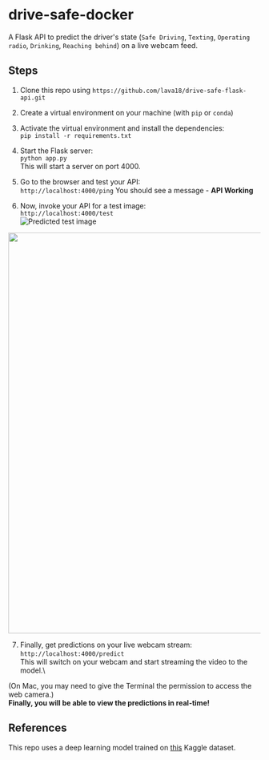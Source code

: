 # drive-safe-docker
A Flask API to predict the driver's state (`Safe Driving`, `Texting`, `Operating radio`, `Drinking`, `Reaching behind`) on a live webcam feed. 

## Steps
1. Clone this repo using `https://github.com/lava18/drive-safe-flask-api.git`

2. Create a virtual environment on your machine (with `pip` or `conda`)

3. Activate the virtual environment and install the dependencies: \
`pip install -r requirements.txt`

4. Start the Flask server: \
 `python app.py`\
This will start a server on port 4000.

5. Go to the browser and test your API: \
`http://localhost:4000/ping`
You should see a message - **API Working**

6. Now, invoke your API for a test image:\
`http://localhost:4000/test`\
![Predicted test image](https://drive.google.com/file/d/10wcY66yTk46w64EfyMYj5Ne_eq1dA4Nr/view?usp=sharing)
<img src="https://drive.google.com/file/d/10wcY66yTk46w64EfyMYj5Ne_eq1dA4Nr/view?usp=sharing" width=800 /> 

7. Finally, get predictions on your live webcam stream: \
`http://localhost:4000/predict` \
This will switch on your webcam and start streaming the video to the model.\

(On Mac, you may need to give the Terminal the permission to access the web camera.)\
**Finally, you will be able to view the predictions in real-time!**

## References
This repo uses a deep learning model trained on [this](https://www.kaggle.com/c/state-farm-distracted-driver-detection/data) Kaggle dataset. 
